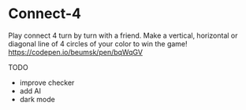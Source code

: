 # Connect-4
Play connect 4 turn by turn with a friend. Make a vertical, horizontal or diagonal line of 4 circles of your color to win the game!
https://codepen.io/beumsk/pen/bqWqGV

TODO
* improve checker
* add AI
* dark mode
